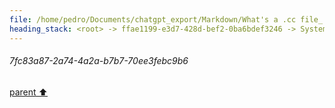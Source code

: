 ```yaml
---
file: /home/pedro/Documents/chatgpt_export/Markdown/What's a .cc file_.md
heading_stack: <root> -> ffae1199-e3d7-428d-bef2-0ba6bdef3246 -> System -> 7fc83a87-2a74-4a2a-b7b7-70ee3febc9b6
---
```

###### 7fc83a87-2a74-4a2a-b7b7-70ee3febc9b6
[parent ⬆️](#ffae1199-e3d7-428d-bef2-0ba6bdef3246)

